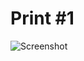 # Print #1
![Screenshot](https://github.com/fffranks/dotfiles/blob/master/imagens/Captura%20de%20tela%20de%2027-10-2019%2013:48:38.png)
